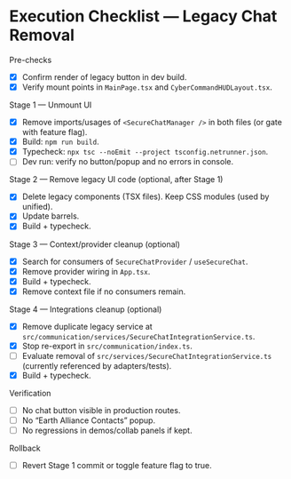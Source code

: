 # Execution Checklist — Legacy Chat Removal

Pre-checks
- [x] Confirm render of legacy button in dev build.
- [x] Verify mount points in `MainPage.tsx` and `CyberCommandHUDLayout.tsx`.

Stage 1 — Unmount UI
- [x] Remove imports/usages of `<SecureChatManager />` in both files (or gate with feature flag).
- [x] Build: `npm run build`.
- [x] Typecheck: `npx tsc --noEmit --project tsconfig.netrunner.json`.
- [ ] Dev run: verify no button/popup and no errors in console.

Stage 2 — Remove legacy UI code (optional, after Stage 1)
- [x] Delete legacy components (TSX files). Keep CSS modules (used by unified).
- [x] Update barrels.
- [x] Build + typecheck.

Stage 3 — Context/provider cleanup (optional)
- [x] Search for consumers of `SecureChatProvider` / `useSecureChat`.
- [x] Remove provider wiring in `App.tsx`.
- [x] Build + typecheck.
- [x] Remove context file if no consumers remain.

Stage 4 — Integrations cleanup (optional)
- [x] Remove duplicate legacy service at `src/communication/services/SecureChatIntegrationService.ts`.
- [x] Stop re-export in `src/communication/index.ts`.
- [ ] Evaluate removal of `src/services/SecureChatIntegrationService.ts` (currently referenced by adapters/tests).
- [x] Build + typecheck.

Verification
- [ ] No chat button visible in production routes.
- [ ] No “Earth Alliance Contacts” popup.
- [ ] No regressions in demos/collab panels if kept.

Rollback
- [ ] Revert Stage 1 commit or toggle feature flag to true.
